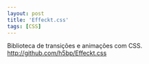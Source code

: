```yaml
---
layout: post
title: 'Effeckt.css'
tags: [CSS]
---
```


Biblioteca de transições e animações com CSS.<br>
<http://github.com/h5bp/Effeckt.css>
